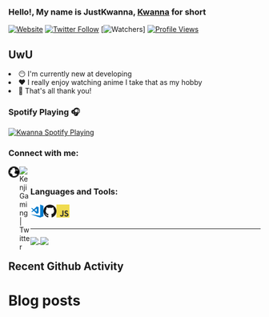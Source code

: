 ### Hello!, My name is JustKwanna, <a href="https://kwanna.cf/" rel="nofollow">Kwanna</a> for short

[![Website](https://img.shields.io/website?label=kwanna.cf&style=for-the-badge&url=https%3A%2F%2Fkwanna.cf)](https://kwanna.cf) 
[![Twitter Follow](https://img.shields.io/twitter/follow/JustKwanna?color=1DA1F2&logo=Twitter&style=for-the-badge)](https://twitter.com/JustKwanna) 
[![Watchers](https://img.shields.io/github/watchers/JustKwanna/JustKwanna?color=32CD32&style=for-the-badge)]
[![Profile Views](https://komarev.com/ghpvc/?username=JustKwanna&style=flat-square&color=brightgreen)](https://komarev.com/ghpvc/?username=JustKwanna&style=flat-square&color=green) 


## UwU


<li> 😶 I'm currently new at developing </li>
<li> ❤ I really enjoy watching anime I take that as my hobby</li>
<li> 🎁 That's all thank you! </li>

### Spotify Playing 🎧
 [<img src="https://novatoreme.vercel.app/api/spotify" alt="Kwanna Spotify Playing" width="350" />](https://open.spotify.com/user/kjvmwsuld7qaforp888l0mvr6)


### Connect with me:

[<img align="left" alt="kwanna.cf" width="22px" src="https://raw.githubusercontent.com/iconic/open-iconic/master/svg/globe.svg" />][website]
[<img align="left" alt="KenjiGaming | Twitter" width="22px" src="https://cdn.jsdelivr.net/npm/simple-icons@v3/icons/twitter.svg" />][twitter]

<br />


### Languages and Tools:

[<img align="left" alt="Visual Studio Code" width="26px" src="https://raw.githubusercontent.com/github/explore/80688e429a7d4ef2fca1e82350fe8e3517d3494d/topics/visual-studio-code/visual-studio-code.png" />][vscode]
[<img align="left" alt="GitHub" width="26px" src="https://raw.githubusercontent.com/github/explore/78df643247d429f6cc873026c0622819ad797942/topics/github/github.png" />][github]
[<img align="left" alt="JavaScript" width="26px" src="https://raw.githubusercontent.com/github/explore/80688e429a7d4ef2fca1e82350fe8e3517d3494d/topics/javascript/javascript.png" />][js]

<br />
<br />

---

<a href="Kwanna's github stats">
  <img align="center" src="https://github-readme-stats.vercel.app/api?username=JustKwanna&show_icons=true&theme=radical" />
</a>
<a href="Top Langs">
  <img align="center" src="https://github-readme-stats.vercel.app/api/top-langs/?username=JustKwanna&layout=compact&theme=radical" />
</a>

<br />


## Recent Github Activity
<!--START_SECTION:activity-->
<!--END_SECTION:activity-->


[website]: https://kwanna.cf
[twitter]: https://twitter.com/JustKwanna
[vscode]: https://code.visualstudio.com/
[js]: https://developer.mozilla.org/en-US/docs/Web/JavaScript
[github]: https://github.com/




# Blog posts
<!-- BLOG-POST-LIST:START -->
<!-- BLOG-POST-LIST:END -->

<!--
**JustKwanna/JustKwanna** is a ✨ _special_ ✨ repository because its `README.md` (this file) appears on your GitHub profile.

